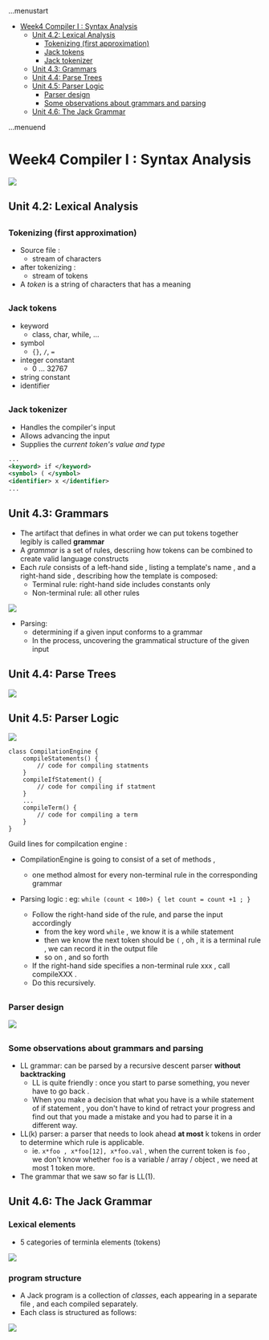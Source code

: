 ...menustart

 - [Week4  Compiler I : Syntax Analysis](#30cc36d5a2b0e1c1cbad3f796a36e58d)
     - [Unit 4.2: Lexical Analysis](#a6e48139193e1fc0ff363058aa4ce501)
         - [Tokenizing (first approximation)](#5bc49567966c595b4a1fb29fd9ec6c69)
         - [Jack tokens](#f7236a026647622e46d365447d25d104)
         - [Jack tokenizer](#af703fb4c8a243566c3896834a1b2860)
     - [Unit 4.3: Grammars](#6e417ba0facd9e0860964597560025b5)
     - [Unit 4.4: Parse Trees](#82afddbe6b0bdf72c94e81cdc1677109)
     - [Unit 4.5: Parser Logic](#aa2314b6b2014b9f4b3a24f0ddfeb4b9)
         - [Parser design](#11d1b10a8e1eefdd441063908053af6f)
         - [Some observations about grammars and parsing](#d0310f6535296147836c000e8cc3c48a)
     - [Unit 4.6: The Jack Grammar](#87609c9974b897143d9c161013658dba)

...menuend


<h2 id="30cc36d5a2b0e1c1cbad3f796a36e58d"></h2>

# Week4  Compiler I : Syntax Analysis


![](https://raw.githubusercontent.com/mebusy/notes/master/imgs/n2t_compiler_roadmap.png)

<h2 id="a6e48139193e1fc0ff363058aa4ce501"></h2>

## Unit 4.2: Lexical Analysis

<h2 id="5bc49567966c595b4a1fb29fd9ec6c69"></h2>

### Tokenizing (first approximation)

 - Source file :  
    - stream of characters 
 - after tokenizing :
    - stream of tokens
 - A *token* is a string of characters that has a meaning 

<h2 id="f7236a026647622e46d365447d25d104"></h2>

### Jack tokens 

 - keyword
    - class, char, while, ...
 - symbol 
    - `{}`, `/`, `=`
 - integer constant
    - 0 ... 32767
 - string constant
 - identifier


<h2 id="af703fb4c8a243566c3896834a1b2860"></h2>

### Jack tokenizer 

- Handles the compiler's input
- Allows advancing the input
- Supplies the *current token's value and type*
    
```xml
...
<keyword> if </keyword>
<symbol> ( </symbol>
<identifier> x </identifier>
...
```

<h2 id="6e417ba0facd9e0860964597560025b5"></h2>

## Unit 4.3: Grammars

 - The artifact that defines in what order we can put tokens together legibly is called **grammar**
 - A *grammar* is a set of rules, descriing how tokens can be combined to create valid language constructs
 - Each *rule* consists of a left-hand side , listing a template's name , and a right-hand side , describing how the template is composed:
    - Terminal rule: right-hand side includes constants only
    - Non-terminal rule: all other rules 

![](https://raw.githubusercontent.com/mebusy/notes/master/imgs/n2t_jack_grammar_subset.png)


 - Parsing:
    - determining if a given input conforms to a grammar
    - In the process, uncovering the grammatical structure of the given input 

<h2 id="82afddbe6b0bdf72c94e81cdc1677109"></h2>

## Unit 4.4: Parse Trees

![](https://raw.githubusercontent.com/mebusy/notes/master/imgs/n2t_jack_parse_tree.png)

<h2 id="aa2314b6b2014b9f4b3a24f0ddfeb4b9"></h2>

## Unit 4.5: Parser Logic


![](https://raw.githubusercontent.com/mebusy/notes/master/imgs/n2t_jack_grammar_subset.png)

```
class CompilationEngine {
    compileStatements() {
        // code for compiling statments    
    }    
    compileIfStatement() {
        // code for compiling if statment
    }
    ...
    compileTerm() {
        // code for compiling a term     
    }
}   
```


Guild lines for compilcation engine :

- CompilationEngine is going to consist of a set of methods ,
    - one method almost for every non-terminal rule  in the corresponding grammar 

- Parsing logic :  eg: `while (count < 100>) { let count = count +1 ; }`
    - Follow the right-hand side of the rule, and parse the input accordingly 
        - from the key word `while` , we know it is a while statement
        - then we know the next token should be `(` , oh , it is a terminal rule , we can record it in the output file
        - so on , and so forth
    - If the right-hand side specifies a non-terminal rule xxx , call compileXXX . 
    - Do this recursively.


<h2 id="11d1b10a8e1eefdd441063908053af6f"></h2>

### Parser design 

![](https://raw.githubusercontent.com/mebusy/notes/master/imgs/n2t_parser_design.png)

<h2 id="d0310f6535296147836c000e8cc3c48a"></h2>

### Some observations about grammars and parsing 

 - LL grammar: can be parsed by a recursive descent parser **without backtracking**
    - LL is quite friendly : once you start to parse something, you never have to go back .
    - When you make a decision that what you have is a while statement of if statement , you don't have to kind of retract your progress and find out that you made a mistake and you had to parse it in a different way. 
 - LL(k) parser:  a parser that needs to look ahead **at most** k tokens in order to determine which rule is applicable. 
    - ie. `x*foo , x*foo[12], x*foo.val`  , when the current token is `foo` ,  we don't know whether `foo` is a variable / array / object , we need at most 1 token more.
 - The grammar that we saw so far is LL(1). 


<h2 id="87609c9974b897143d9c161013658dba"></h2>

## Unit 4.6: The Jack Grammar

### Lexical elements

 - 5 categories of terminla elements (tokens)

![](https://raw.githubusercontent.com/mebusy/notes/master/imgs/n2t_jack_grammar_lexical_elements.png)

### program structure 

 - A Jack program is a collection of *classes*, each appearing in a separate file , and each compiled separately.  
 - Each class is structured as follows:

![](https://raw.githubusercontent.com/mebusy/notes/master/imgs/n2t_jack_grammar_program_structure.png)


